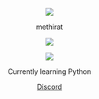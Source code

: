 <p align="center">  
<img src="https://media.discordapp.net/attachments/1024340750453981234/1024658105222570107/Mimu1.png">
</p>
<p align="center">
    methirat
<p align="center">  
<img src="https://komarev.com/ghpvc/?username=methirat&color=grey">
</p>
    <p align="center">
  <img src="https://discord.c99.nl/widget/theme-4/881888876216586290.png"/>
</p>
<p align="center">
Currently learning Python
<p align="center">
    <a href="https://discord.gg/4BZBrSCf22">Discord</a>
    
